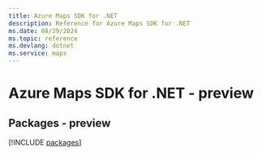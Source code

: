 ```yaml
---
title: Azure Maps SDK for .NET
description: Reference for Azure Maps SDK for .NET
ms.date: 08/29/2024
ms.topic: reference
ms.devlang: dotnet
ms.service: maps
---
```

# Azure Maps SDK for .NET - preview
## Packages - preview
[!INCLUDE [packages](maps-index.md)]